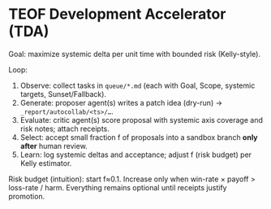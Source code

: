 # TEOF Development Accelerator (TDA)
Goal: maximize systemic delta per unit time with bounded risk (Kelly-style).

Loop:
1) Observe: collect tasks in `queue/*.md` (each with Goal, Scope, systemic targets, Sunset/Fallback).
2) Generate: proposer agent(s) writes a patch idea (dry-run) → `_report/autocollab/<ts>/…`.
3) Evaluate: critic agent(s) score proposal with systemic axis coverage and risk notes; attach receipts.
4) Select: accept small fraction f of proposals into a sandbox branch **only after** human review.
5) Learn: log systemic deltas and acceptance; adjust f (risk budget) per Kelly estimator.

Risk budget (intuition): start f≈0.1. Increase only when win-rate × payoff > loss-rate / harm.
Everything remains optional until receipts justify promotion.
